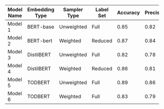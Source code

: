 | Model Name | Embedding Type | Sampler Type | Label Set | Accuracy | Precision | Recall | F1 Score |
| ---------- | -------------- | ------------ | --------- | -------- | --------- | ------ | -------- |
| Model 1    | BERT-base      | Unweighted   | Full      | 0.85     | 0.82      | 0.88   | 0.85     |
| Model 2    | BERT-bert      | Weighted     | Reduced   | 0.87     | 0.84      | 0.89   | 0.86     |
| Model 3    | DistilBERT     | Unweighted   | Full      | 0.82     | 0.78      | 0.85   | 0.81     |
| Model 4    | DistilBERT     | Weighted     | Reduced   | 0.86     | 0.81      | 0.88   | 0.84     |
| Model 5    | TODBERT        | Unweighted   | Full      | 0.89     | 0.86      | 0.91   | 0.88     |
| Model 6    | TODBERT        | Weighted     | Full      | 0.83     | 0.79      | 0.86   | 0.82     |
